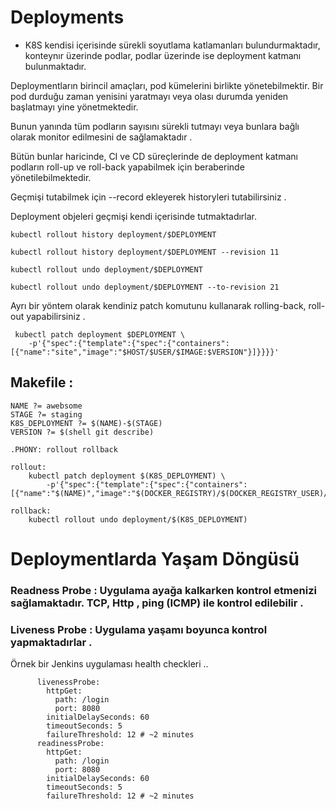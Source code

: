 # Deployments

* K8S kendisi içerisinde sürekli soyutlama katlamanları bulundurmaktadır, konteynır üzerinde podlar, podlar üzerinde ise deployment katmanı bulunmaktadır. 


Deploymentların birincil amaçları, pod kümelerini birlikte yönetebilmektir. Bir pod durduğu zaman yenisini yaratmayı veya olası durumda yeniden başlatmayı yine yönetmektedir.

Bunun yanında tüm podların sayısını sürekli tutmayı veya bunlara bağlı olarak monitor edilmesini de sağlamaktadır .



Bütün bunlar haricinde, CI ve CD süreçlerinde de deployment katmanı podların roll-up ve roll-back yapabilmek için beraberinde yönetilebilmektedir. 

Geçmişi tutabilmek için --record ekleyerek historyleri tutabilirsiniz . 

  Deployment objeleri geçmişi kendi içerisinde tutmaktadırlar. 
  

    kubectl rollout history deployment/$DEPLOYMENT
   
    kubectl rollout history deployment/$DEPLOYMENT --revision 11
    
    kubectl rollout undo deployment/$DEPLOYMENT

    kubectl rollout undo deployment/$DEPLOYMENT --to-revision 21

    
    
Ayrı bir yöntem olarak kendiniz patch komutunu kullanarak rolling-back, roll-out yapabilirsiniz .


     kubectl patch deployment $DEPLOYMENT \
        -p'{"spec":{"template":{"spec":{"containers":[{"name":"site","image":"$HOST/$USER/$IMAGE:$VERSION"}]}}}}'
        



## Makefile : 



    NAME ?= awebsome
    STAGE ?= staging
    K8S_DEPLOYMENT ?= $(NAME)-$(STAGE)
    VERSION ?= $(shell git describe)

    .PHONY: rollout rollback

    rollout:
        kubectl patch deployment $(K8S_DEPLOYMENT) \
            -p'{"spec":{"template":{"spec":{"containers":[{"name":"$(NAME)","image":"$(DOCKER_REGISTRY)/$(DOCKER_REGISTRY_USER)/$(NAME):$(VERSION)"}]}}}}'

    rollback:
        kubectl rollout undo deployment/$(K8S_DEPLOYMENT)
        
        
        
        
# Deploymentlarda Yaşam Döngüsü 

### Readness Probe : Uygulama ayağa kalkarken kontrol etmenizi sağlamaktadır. TCP, Http , ping (ICMP) ile kontrol edilebilir .

### Liveness Probe : Uygulama yaşamı boyunca kontrol yapmaktadırlar . 

Örnek bir Jenkins uygulaması health checkleri ..


          livenessProbe:
            httpGet:
              path: /login
              port: 8080
            initialDelaySeconds: 60
            timeoutSeconds: 5
            failureThreshold: 12 # ~2 minutes
          readinessProbe:
            httpGet:
              path: /login
              port: 8080
            initialDelaySeconds: 60
            timeoutSeconds: 5
            failureThreshold: 12 # ~2 minutes
            
            


